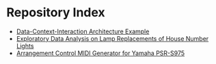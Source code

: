 # Repository Index

- [Data-Context-Interaction Architecture Example](https://github.com/lightcaurby/Code-DCI)
- [Exploratory Data Analysis on Lamp Replacements of House Number Lights](https://github.com/lightcaurby/Code-Daylight)
- [Arrangement Control MIDI Generator for Yamaha PSR-S975](https://github.com/lightcaurby/Code-MidiGen)
